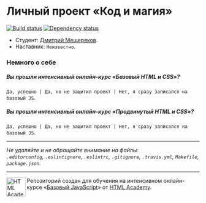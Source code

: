 # Личный проект «Код и магия»

[![Build status][travis-image]][travis-url]
[![Dependency status][dependency-image]][dependency-url]

* Студент: [Дмитрий Мещеряков](https://htmlacademy.ru/profile/id57333).
* Наставник: `Неизвестно`.

### Немного о себе

##### Вы прошли интенсивный онлайн-курс «Базовый HTML и CSS»?
`Да, успешно | Да, но не защитил проект | Нет, я сразу записался на базовый JS`.

##### Вы прошли интенсивный онлайн-курс «Продвинутый HTML и CSS»?
`Да, успешно | Да, но не защитил проект | Нет, я сразу записался на базовый JS`.

---

_Не удаляйте и не обращайте внимание на файлы:_<br>
_`.editorconfig`, `.eslintignore`, `.eslintrc`, `.gitignore`, `.travis.yml`, `Makefile`, `package.json`._

---

<a href="https://htmlacademy.ru/js_intensive"><img align="left" width="50" height="50" title="HTML Academy" src="https://up.htmlacademy.ru/static/img/intensive/javascript/logo-for-github.svg"></a>

Репозиторий создан для обучения на интенсивном онлайн-курсе «[Базовый JavaScript](https://htmlacademy.ru/js_intensive)» от [HTML Academy](https://htmlacademy.ru).

[travis-image]: https://travis-ci.org/htmlacademy-javascript/57333-code-and-magick.svg?branch=master
[travis-url]: https://travis-ci.org/htmlacademy-javascript/57333-code-and-magick
[dependency-image]: https://david-dm.org/htmlacademy-javascript/57333-code-and-magick.svg?style=flat-square
[dependency-url]: https://david-dm.org/htmlacademy-javascript/57333-code-and-magick
